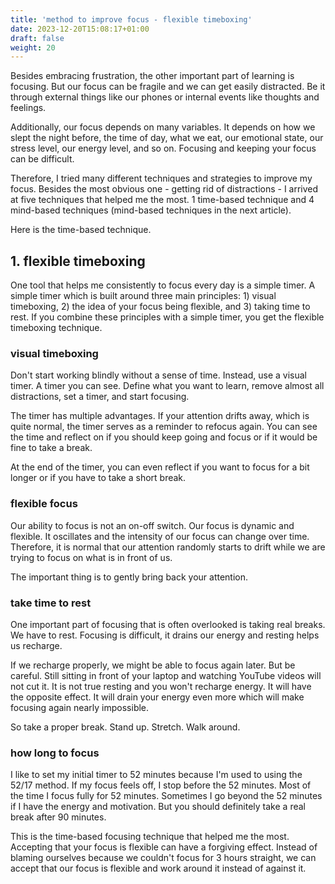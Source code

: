 ```yaml
---
title: 'method to improve focus - flexible timeboxing'
date: 2023-12-20T15:08:17+01:00
draft: false
weight: 20
---
```


Besides embracing frustration, the other important part of learning is
focusing. But our focus can be fragile and we can get easily distracted. Be it
through external things like our phones or internal events like thoughts and
feelings.

Additionally, our focus depends on many variables. It depends on how we slept
the night before, the time of day, what we eat, our emotional state, our stress
level, our energy level, and so on. Focusing and keeping your focus can be
difficult.

Therefore, I tried many different techniques and strategies to improve my
focus. Besides the most obvious one - getting rid of distractions - I arrived
at five techniques that helped me the most. 1 time-based technique and 4
mind-based techniques (mind-based techniques in the next article).

Here is the time-based technique.

## 1. flexible timeboxing

One tool that helps me consistently to focus every day is a simple timer. A
simple timer which is built around three main principles: 1) visual
timeboxing, 2) the idea of your focus being flexible, and 3) taking time to
rest. If you combine these principles with a simple timer, you get the flexible
timeboxing technique.

### visual timeboxing

Don't start working blindly without a sense of time. Instead, use a visual
timer. A timer you can see. Define what you want to learn, remove almost all
distractions, set a timer, and start focusing.

The timer has multiple advantages. If your attention drifts away, which is
quite normal, the timer serves as a reminder to refocus again. You can see the
time and reflect on if you should keep going and focus or if it would be fine
to take a break.

At the end of the timer, you can even reflect if you want to focus for a bit
longer or if you have to take a short break.

### flexible focus

Our ability to focus is not an on-off switch. Our focus is dynamic and
flexible. It oscillates and the intensity of our focus can change over time.
Therefore, it is normal that our attention randomly starts to drift while we
are trying to focus on what is in front of us.

The important thing is to gently bring back your attention.

### take time to rest

One important part of focusing that is often overlooked is taking real breaks.
We have to rest. Focusing is difficult, it drains our energy and resting helps
us recharge.

If we recharge properly, we might be able to focus again later. But be careful.
Still sitting in front of your laptop and watching YouTube videos will not cut
it. It is not true resting and you won't recharge energy. It will have the
opposite effect. It will drain your energy even more which will make focusing
again nearly impossible.

So take a proper break. Stand up. Stretch. Walk around.

### how long to focus

I like to set my initial timer to 52 minutes because I'm used to using the
52/17 method. If my focus feels off, I stop before the 52 minutes. Most of the
time I focus fully for 52 minutes. Sometimes I go beyond the 52 minutes if I
have the energy and motivation. But you should definitely take a real break
after 90 minutes.

This is the time-based focusing technique that helped me the most. Accepting
that your focus is flexible can have a forgiving effect. Instead of blaming
ourselves because we couldn't focus for 3 hours straight, we can accept that
our focus is flexible and work around it instead of against it.
